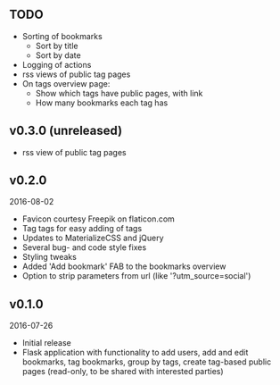 ## TODO

- Sorting of bookmarks
  - Sort by title
  - Sort by date
- Logging of actions
- rss views of public tag pages
- On tags overview page:
  - Show which tags have public pages, with link
  - How many bookmarks each tag has


## v0.3.0 (unreleased)

- rss view of public tag pages


## v0.2.0

2016-08-02

- Favicon courtesy Freepik on flaticon.com
- Tag tags for easy adding of tags
- Updates to MaterializeCSS and jQuery
- Several bug- and code style fixes
- Styling tweaks
- Added 'Add bookmark' FAB to the bookmarks overview
- Option to strip parameters from url (like '?utm_source=social')


## v0.1.0

2016-07-26

- Initial release
- Flask application with functionality to add users, add and edit bookmarks,
  tag bookmarks, group by tags, create tag-based public pages (read-only, to be shared
  with interested parties)
